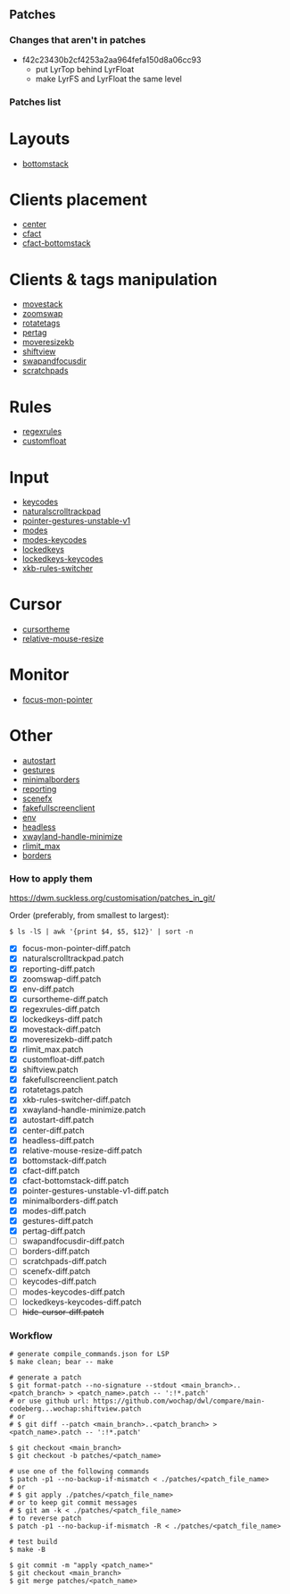 ## Patches

### Changes that aren't in patches

- f42c23430b2cf4253a2aa964fefa150d8a06cc93
  - put LyrTop behind LyrFloat
  - make LyrFS and LyrFloat the same level

### Patches list

# Layouts

- [bottomstack](https://github.com/wochap/dwl/blob/v0.6-b/bottomstack/bottomstack-diff.patch)

# Clients placement

- [center](https://github.com/wochap/dwl/blob/v0.6-a/center/center-diff.patch)
- [cfact](https://github.com/wochap/dwl/blob/v0.6-b/cfact/cfact-diff.patch)
- [cfact-bottomstack](https://github.com/wochap/dwl/blob/v0.6-b/cfact-bottomstack/cfact-bottomstack-diff.patch)

# Clients & tags manipulation

- [movestack](https://github.com/wochap/dwl/blob/v0.5/movestack/movestack-diff.patch)
- [zoomswap](https://github.com/wochap/dwl/blob/v0.6-b/zoomswap/zoomswap-diff.patch)
- [rotatetags](https://codeberg.org/dwl/dwl-patches/src/commit/6a71cf9806d9626501885591b9cd1cda0ec57523/patches/rotatetags/rotatetags.patch)
- [pertag](https://github.com/wochap/dwl/blob/v0.6-a/pertag/pertag-diff.patch)
- [moveresizekb](https://github.com/wochap/dwl/blob/v0.5/moveresizekb/moveresizekb-diff.patch)
- [shiftview](https://codeberg.org/dwl/dwl-patches/src/commit/6a71cf9806d9626501885591b9cd1cda0ec57523/patches/shiftview/shiftview.patch)
- [swapandfocusdir](https://github.com/wochap/dwl/blob/v0.6-b/swapandfocusdir/swapandfocusdir-diff.patch)
- [scratchpads](https://github.com/wochap/dwl/blob/v0.6-a/scratchpads/scratchpads-diff.patch)

# Rules

- [regexrules](https://github.com/wochap/dwl/blob/v0.6-a/regexrules/regexrules-diff.patch)
- [customfloat](https://github.com/wochap/dwl/blob/v0.6-b/customfloat/customfloat-diff.patch)

# Input

- [keycodes](https://github.com/wochap/dwl/blob/v0.6-a/keycodes/keycodes-diff.patch)
- [naturalscrolltrackpad](https://codeberg.org/dwl/dwl-patches/src/commit/6a71cf9806d9626501885591b9cd1cda0ec57523/patches/naturalscrolltrackpad/naturalscrolltrackpad.patch)
- [pointer-gestures-unstable-v1](https://github.com/wochap/dwl/blob/v0.6-b/pointer-gestures-unstable-v1/pointer-gestures-unstable-v1-diff.patch)
- [modes](https://github.com/wochap/dwl/blob/v0.5/modes/modes-diff.patch)
- [modes-keycodes](https://github.com/wochap/dwl/blob/v0.5/modes-keycodes/modes-keycodes-diff.patch)
- [lockedkeys](https://github.com/wochap/dwl/blob/v0.6-a/lockedkeys/lockedkeys-diff.patch)
- [lockedkeys-keycodes](https://github.com/wochap/dwl/blob/v0.5/lockedkeys-keycodes/lockedkeys-keycodes-diff.patch)
- [xkb-rules-switcher](https://github.com/wochap/dwl/blob/v0.6-b/xkb-rules-switcher/xkb-rules-switcher-diff.patch)

# Cursor

- [cursortheme](https://github.com/wochap/dwl/blob/v0.6-b/cursortheme/cursortheme-diff.patch)
- [relative-mouse-resize](https://github.com/wochap/dwl/blob/v0.6-b/relative-mouse-resize/relative-mouse-resize-diff.patch)

# Monitor

- [focus-mon-pointer](https://github.com/wochap/dwl/blob/v0.6-a/focus-mon-pointer/focus-mon-pointer-diff.patch)

# Other

- [autostart](https://github.com/wochap/dwl/blob/v0.6-b/autostart/autostart-diff.patch)
- [gestures](https://github.com/wochap/dwl/blob/v0.6-b/gestures/gestures-diff.patch)
- [minimalborders](https://github.com/wochap/dwl/blob/v0.6-b/minimalborders/minimalborders-diff.patch)
- [reporting](https://github.com/wochap/dwl/blob/v0.5/reporting/reporting-diff.patch)
- [scenefx](https://github.com/wochap/dwl/blob/v0.6-b/scenefx/scenefx-diff.patch)
- [fakefullscreenclient](https://codeberg.org/dwl/dwl-patches/src/commit/6a71cf9806d9626501885591b9cd1cda0ec57523/patches/fakefullscreenclient/fakefullscreenclient.patch)
- [env](https://github.com/wochap/dwl/blob/v0.6-b/env/env-diff.patch)
- [headless](https://github.com/wochap/dwl/blob/v0.5/headless/headless-diff.patch)
- [xwayland-handle-minimize](https://codeberg.org/dwl/dwl-patches/src/commit/6a71cf9806d9626501885591b9cd1cda0ec57523/patches/xwayland-handle-minimize/xwayland-handle-minimize.patch)
- [rlimit_max](https://codeberg.org/dwl/dwl-patches/src/commit/6a71cf9806d9626501885591b9cd1cda0ec57523/patches/rlimit_max/rlimit_max.patch)
- [borders](https://github.com/wochap/dwl/blob/v0.6-a/borders/borders-diff.patch)

### How to apply them

https://dwm.suckless.org/customisation/patches_in_git/

Order (preferably, from smallest to largest):

```
$ ls -lS | awk '{print $4, $5, $12}' | sort -n
```

- [X] focus-mon-pointer-diff.patch
- [X] naturalscrolltrackpad.patch
- [X] reporting-diff.patch
- [X] zoomswap-diff.patch
- [X] env-diff.patch
- [X] cursortheme-diff.patch
- [X] regexrules-diff.patch
- [X] lockedkeys-diff.patch
- [X] movestack-diff.patch
- [X] moveresizekb-diff.patch
- [X] rlimit_max.patch
- [X] customfloat-diff.patch
- [X] shiftview.patch
- [X] fakefullscreenclient.patch
- [X] rotatetags.patch
- [X] xkb-rules-switcher-diff.patch
- [X] xwayland-handle-minimize.patch
- [X] autostart-diff.patch
- [X] center-diff.patch
- [X] headless-diff.patch
- [X] relative-mouse-resize-diff.patch
- [X] bottomstack-diff.patch
- [X] cfact-diff.patch
- [X] cfact-bottomstack-diff.patch
- [X] pointer-gestures-unstable-v1-diff.patch
- [X] minimalborders-diff.patch
- [X] modes-diff.patch
- [X] gestures-diff.patch
- [X] pertag-diff.patch
- [ ] swapandfocusdir-diff.patch
- [ ] borders-diff.patch
- [ ] scratchpads-diff.patch
- [ ] scenefx-diff.patch
- [ ] keycodes-diff.patch
- [ ] modes-keycodes-diff.patch
- [ ] lockedkeys-keycodes-diff.patch
- [ ] ~~hide-cursor-diff.patch~~

### Workflow

```
# generate compile_commands.json for LSP
$ make clean; bear -- make

# generate a patch
$ git format-patch --no-signature --stdout <main_branch>..<patch_branch> > <patch_name>.patch -- ':!*.patch'
# or use github url: https://github.com/wochap/dwl/compare/main-codeberg...wochap:shiftview.patch
# or
# $ git diff --patch <main_branch>..<patch_branch> > <patch_name>.patch -- ':!*.patch'

$ git checkout <main_branch>
$ git checkout -b patches/<patch_name>

# use one of the following commands
$ patch -p1 --no-backup-if-mismatch < ./patches/<patch_file_name>
# or
# $ git apply ./patches/<patch_file_name>
# or to keep git commit messages
# $ git am -k < ./patches/<patch_file_name>
# to reverse patch
$ patch -p1 --no-backup-if-mismatch -R < ./patches/<patch_file_name>

# test build
$ make -B

$ git commit -m "apply <patch_name>"
$ git checkout <main_branch>
$ git merge patches/<patch_name>
```
